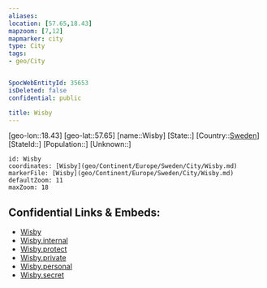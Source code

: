 ```yaml
---
aliases: 
location: [57.65,18.43]
mapzoom: [7,12] 
mapmarker: city 
type: City
tags:
- geo/City


SpocWebEntityId: 35653
isDeleted: false
confidential: public

title: Wisby
---
```

[geo-lon::18.43]
[geo-lat::57.65]
[name::Wisby]
[State::]
[Country::[Sweden](geo/Continent/Europe/Sweden.md)]
[StateId::]
[Population::]
[Unknown::]


```leaflet
id: Wisby
coordinates: [Wisby](geo/Continent/Europe/Sweden/City/Wisby.md)
markerFile: [Wisby](geo/Continent/Europe/Sweden/City/Wisby.md)
defaultZoom: 11 
maxZoom: 18
```


## Confidential Links & Embeds: 
- [Wisby](../../../../../../_public/geo/Continent/Europe/Sweden/City/Wisby.md) 
- [Wisby.internal](../../../../../../_internal/geo/Continent/Europe/Sweden/City/Wisby.internal.md) 
- [Wisby.protect](../../../../../../_protect/geo/Continent/Europe/Sweden/City/Wisby.protect.md) 
- [Wisby.private](../../../../../../_private/geo/Continent/Europe/Sweden/City/Wisby.private.md) 
- [Wisby.personal](../../../../../../_personal/geo/Continent/Europe/Sweden/City/Wisby.personal.md) 
- [Wisby.secret](../../../../../../_secret/geo/Continent/Europe/Sweden/City/Wisby.secret.md) 
